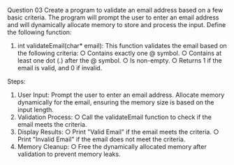 Question 03
Create a program to validate an email address based on a few basic criteria. The program will
prompt the user to enter an email address and will dynamically allocate memory to store and
process the input.
Define the following function:
1. int validateEmail(char* email): This function validates the email based on the following
criteria:
○ Contains exactly one @ symbol.
○ Contains at least one dot (.) after the @ symbol.
○ Is non-empty.
○ Returns 1 if the email is valid, and 0 if invalid.

Steps:
1. User Input: Prompt the user to enter an email address. Allocate memory dynamically for the
email, ensuring the memory size is based on the input length.
2. Validation Process:
○ Call the validateEmail function to check if the email meets the criteria.
3. Display Results:
○ Print "Valid Email" if the email meets the criteria.
○ Print "Invalid Email" if the email does not meet the criteria.
4. Memory Cleanup:
○ Free the dynamically allocated memory after validation to prevent memory leaks.
